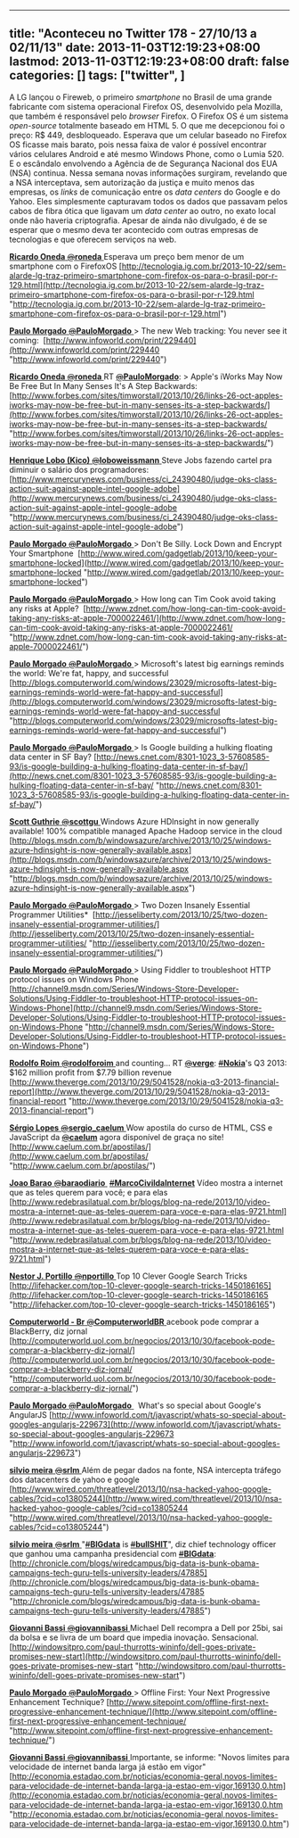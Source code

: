 
---
title: "Aconteceu no Twitter 178 - 27/10/13 a 02/11/13"
date: 2013-11-03T12:19:23+08:00
lastmod: 2013-11-03T12:19:23+08:00
draft: false
categories: []
tags: ["twitter", ]
---


A LG lançou o Fireweb, o primeiro *smartphone* no Brasil de uma grande fabricante com sistema operacional Firefox OS, desenvolvido pela Mozilla, que também é responsável pelo *browser* Firefox. O Firefox OS é um sistema *open-source* totalmente baseado em HTML 5. O que me decepcionou foi o preço: R$ 449, desbloqueado. Esperava que um celular baseado no Firefox OS ficasse mais barato, pois nessa faixa de valor é possível encontrar vários celulares Android e até mesmo Windows Phone, como o Lumia 520. E o escândalo envolvendo a Agência de de Segurança Nacional dos EUA (NSA) continua. Nessa semana novas informações surgiram, revelando que a NSA interceptava, sem autorização da justiça e muito menos das empresas, os *links* de comunicação entre os *data centers* do Google e do Yahoo. Eles simplesmente capturavam todos os dados que passavam pelos cabos de fibra ótica que ligavam um *data center* ao outro, no exato local onde não haveria criptografia. Apesar de ainda não divulgado, é de se esperar que o mesmo deva ter acontecido com outras empresas de tecnologias e que oferecem serviços na web.

[**Ricardo Oneda** ‏<s>@</s>**roneda** ](https://twitter.com/roneda) Esperava um preço bem menor de um smartphone com o FirefoxOS [http://tecnologia.ig.com.br/2013-10-22/sem-alarde-lg-traz-primeiro-smartphone-com-firefox-os-para-o-brasil-por-r-129.html](http://tecnologia.ig.com.br/2013-10-22/sem-alarde-lg-traz-primeiro-smartphone-com-firefox-os-para-o-brasil-por-r-129.html "http://tecnologia.ig.com.br/2013-10-22/sem-alarde-lg-traz-primeiro-smartphone-com-firefox-os-para-o-brasil-por-r-129.html")   

[**Paulo Morgado** ‏<s>@</s>**PauloMorgado** ](https://twitter.com/PauloMorgado) > The new Web tracking: You never see it coming:  [http://www.infoworld.com/print/229440](http://www.infoworld.com/print/229440 "http://www.infoworld.com/print/229440")   

[**Ricardo Oneda** ‏<s>@</s>**roneda** ](https://twitter.com/roneda) RT [<s>@</s>**PauloMorgado**](https://twitter.com/PauloMorgado): > Apple's iWorks May Now Be Free But In Many Senses It's A Step Backwards: [http://www.forbes.com/sites/timworstall/2013/10/26/links-26-oct-apples-iworks-may-now-be-free-but-in-many-senses-its-a-step-backwards/](http://www.forbes.com/sites/timworstall/2013/10/26/links-26-oct-apples-iworks-may-now-be-free-but-in-many-senses-its-a-step-backwards/ "http://www.forbes.com/sites/timworstall/2013/10/26/links-26-oct-apples-iworks-may-now-be-free-but-in-many-senses-its-a-step-backwards/")   

[**Henrique Lobo (Kico)** ‏<s>@</s>**loboweissmann** ](https://twitter.com/loboweissmann) Steve Jobs fazendo cartel pra diminuir o salário dos programadores:  [http://www.mercurynews.com/business/ci_24390480/judge-oks-class-action-suit-against-apple-intel-google-adobe](http://www.mercurynews.com/business/ci_24390480/judge-oks-class-action-suit-against-apple-intel-google-adobe "http://www.mercurynews.com/business/ci_24390480/judge-oks-class-action-suit-against-apple-intel-google-adobe")   

[**Paulo Morgado** ‏<s>@</s>**PauloMorgado** ](https://twitter.com/PauloMorgado) > Don't Be Silly. Lock Down and Encrypt Your Smartphone  [http://www.wired.com/gadgetlab/2013/10/keep-your-smartphone-locked](http://www.wired.com/gadgetlab/2013/10/keep-your-smartphone-locked "http://www.wired.com/gadgetlab/2013/10/keep-your-smartphone-locked")   

[**Paulo Morgado** ‏<s>@</s>**PauloMorgado** ](https://twitter.com/PauloMorgado) > How long can Tim Cook avoid taking any risks at Apple?  [http://www.zdnet.com/how-long-can-tim-cook-avoid-taking-any-risks-at-apple-7000022461/](http://www.zdnet.com/how-long-can-tim-cook-avoid-taking-any-risks-at-apple-7000022461/ "http://www.zdnet.com/how-long-can-tim-cook-avoid-taking-any-risks-at-apple-7000022461/")   

[**Paulo Morgado** ‏<s>@</s>**PauloMorgado** ](https://twitter.com/PauloMorgado) > Microsoft's latest big earnings reminds the world: We're fat, happy, and successful [http://blogs.computerworld.com/windows/23029/microsofts-latest-big-earnings-reminds-world-were-fat-happy-and-successful](http://blogs.computerworld.com/windows/23029/microsofts-latest-big-earnings-reminds-world-were-fat-happy-and-successful "http://blogs.computerworld.com/windows/23029/microsofts-latest-big-earnings-reminds-world-were-fat-happy-and-successful")   

[**Paulo Morgado** ‏<s>@</s>**PauloMorgado** ](https://twitter.com/PauloMorgado) > Is Google building a hulking floating data center in SF Bay? [http://news.cnet.com/8301-1023_3-57608585-93/is-google-building-a-hulking-floating-data-center-in-sf-bay/](http://news.cnet.com/8301-1023_3-57608585-93/is-google-building-a-hulking-floating-data-center-in-sf-bay/ "http://news.cnet.com/8301-1023_3-57608585-93/is-google-building-a-hulking-floating-data-center-in-sf-bay/")   

[**Scott Guthrie** ‏<s>@</s>**scottgu** ](https://twitter.com/scottgu) Windows Azure HDInsight in now generally available! 100% compatible managed Apache Hadoop service in the cloud [http://blogs.msdn.com/b/windowsazure/archive/2013/10/25/windows-azure-hdinsight-is-now-generally-available.aspx](http://blogs.msdn.com/b/windowsazure/archive/2013/10/25/windows-azure-hdinsight-is-now-generally-available.aspx "http://blogs.msdn.com/b/windowsazure/archive/2013/10/25/windows-azure-hdinsight-is-now-generally-available.aspx")   

[**Paulo Morgado** ‏<s>@</s>**PauloMorgado** ](https://twitter.com/PauloMorgado) > Two Dozen Insanely Essential Programmer Utilities*  [http://jesseliberty.com/2013/10/25/two-dozen-insanely-essential-programmer-utilities/](http://jesseliberty.com/2013/10/25/two-dozen-insanely-essential-programmer-utilities/ "http://jesseliberty.com/2013/10/25/two-dozen-insanely-essential-programmer-utilities/")   

[**Paulo Morgado** ‏<s>@</s>**PauloMorgado** ](https://twitter.com/PauloMorgado) > Using Fiddler to troubleshoot HTTP protocol issues on Windows Phone [http://channel9.msdn.com/Series/Windows-Store-Developer-Solutions/Using-Fiddler-to-troubleshoot-HTTP-protocol-issues-on-Windows-Phone](http://channel9.msdn.com/Series/Windows-Store-Developer-Solutions/Using-Fiddler-to-troubleshoot-HTTP-protocol-issues-on-Windows-Phone "http://channel9.msdn.com/Series/Windows-Store-Developer-Solutions/Using-Fiddler-to-troubleshoot-HTTP-protocol-issues-on-Windows-Phone")   

[**Rodolfo Roim** ‏<s>@</s>**rodolforoim** ](https://twitter.com/rodolforoim) and counting... RT [<s>@</s>**verge**](https://twitter.com/verge): [<s>#</s>**Nokia**](https://twitter.com/search?q=%23Nokia&src=hash)'s Q3 2013: $162 million profit from $7.79 billion revenue [http://www.theverge.com/2013/10/29/5041528/nokia-q3-2013-financial-report](http://www.theverge.com/2013/10/29/5041528/nokia-q3-2013-financial-report "http://www.theverge.com/2013/10/29/5041528/nokia-q3-2013-financial-report")   

[**Sérgio Lopes** ‏<s>@</s>**sergio_caelum** ](https://twitter.com/sergio_caelum) Wow apostila do curso de HTML, CSS e JavaScript da [<s>@</s>**caelum**](https://twitter.com/caelum) agora disponível de graça no site! [http://www.caelum.com.br/apostilas/](http://www.caelum.com.br/apostilas/ "http://www.caelum.com.br/apostilas/")   

[**Joao Barao** ‏<s>@</s>**baraodiario** ](https://twitter.com/baraodiario) [<s>#</s>**MarcoCivildaInternet**](https://twitter.com/search?q=%23MarcoCivildaInternet&src=hash) Vídeo mostra a internet que as teles querem para você; e para elas [http://www.redebrasilatual.com.br/blogs/blog-na-rede/2013/10/video-mostra-a-internet-que-as-teles-querem-para-voce-e-para-elas-9721.html](http://www.redebrasilatual.com.br/blogs/blog-na-rede/2013/10/video-mostra-a-internet-que-as-teles-querem-para-voce-e-para-elas-9721.html "http://www.redebrasilatual.com.br/blogs/blog-na-rede/2013/10/video-mostra-a-internet-que-as-teles-querem-para-voce-e-para-elas-9721.html")   

[**Nestor J. Portillo** ‏<s>@</s>**nportillo** ](https://twitter.com/nportillo) Top 10 Clever Google Search Tricks [http://lifehacker.com/top-10-clever-google-search-tricks-1450186165](http://lifehacker.com/top-10-clever-google-search-tricks-1450186165 "http://lifehacker.com/top-10-clever-google-search-tricks-1450186165")   

[**Computerworld - Br** ‏<s>@</s>**ComputerworldBR** ](https://twitter.com/ComputerworldBR) acebook pode comprar a BlackBerry, diz jornal  [http://computerworld.uol.com.br/negocios/2013/10/30/facebook-pode-comprar-a-blackberry-diz-jornal/](http://computerworld.uol.com.br/negocios/2013/10/30/facebook-pode-comprar-a-blackberry-diz-jornal/ "http://computerworld.uol.com.br/negocios/2013/10/30/facebook-pode-comprar-a-blackberry-diz-jornal/")   

[**Paulo Morgado** ‏<s>@</s>**PauloMorgado** ](https://twitter.com/PauloMorgado)  What's so special about Google's AngularJS [http://www.infoworld.com/t/javascript/whats-so-special-about-googles-angularjs-229673](http://www.infoworld.com/t/javascript/whats-so-special-about-googles-angularjs-229673 "http://www.infoworld.com/t/javascript/whats-so-special-about-googles-angularjs-229673")   

[**silvio meira** ‏<s>@</s>**srlm** ](https://twitter.com/srlm) Além de pegar dados na fonte, NSA intercepta tráfego dos datacenters de yahoo e google [http://www.wired.com/threatlevel/2013/10/nsa-hacked-yahoo-google-cables/?cid=co13805244](http://www.wired.com/threatlevel/2013/10/nsa-hacked-yahoo-google-cables/?cid=co13805244 "http://www.wired.com/threatlevel/2013/10/nsa-hacked-yahoo-google-cables/?cid=co13805244")   

[**silvio meira** ‏<s>@</s>**srlm** ](https://twitter.com/srlm) "[<s>#</s>**BIGdata**](https://twitter.com/search?q=%23BIGdata&src=hash) is [<s>#</s>**bullSHIT**](https://twitter.com/search?q=%23bullSHIT&src=hash)", diz chief technology officer que ganhou uma campanha presidencial com [<s>#</s>**BIGdata**](https://twitter.com/search?q=%23BIGdata&src=hash): [http://chronicle.com/blogs/wiredcampus/big-data-is-bunk-obama-campaigns-tech-guru-tells-university-leaders/47885](http://chronicle.com/blogs/wiredcampus/big-data-is-bunk-obama-campaigns-tech-guru-tells-university-leaders/47885 "http://chronicle.com/blogs/wiredcampus/big-data-is-bunk-obama-campaigns-tech-guru-tells-university-leaders/47885")   

[**Giovanni Bassi** ‏<s>@</s>**giovannibassi** ](https://twitter.com/giovannibassi) Michael Dell recompra a Dell por 25bi, sai da bolsa e se livra de um board que impedia inovação. Sensacional.  [http://windowsitpro.com/paul-thurrotts-wininfo/dell-goes-private-promises-new-start](http://windowsitpro.com/paul-thurrotts-wininfo/dell-goes-private-promises-new-start "http://windowsitpro.com/paul-thurrotts-wininfo/dell-goes-private-promises-new-start")   

[**Paulo Morgado** ‏<s>@</s>**PauloMorgado** ](https://twitter.com/PauloMorgado) > Offline First: Your Next Progressive Enhancement Technique? [http://www.sitepoint.com/offline-first-next-progressive-enhancement-technique/](http://www.sitepoint.com/offline-first-next-progressive-enhancement-technique/ "http://www.sitepoint.com/offline-first-next-progressive-enhancement-technique/")   

[**Giovanni Bassi** ‏<s>@</s>**giovannibassi** ](https://twitter.com/giovannibassi) Importante, se informe: "Novos limites para velocidade de internet banda larga já estão em vigor" [http://economia.estadao.com.br/noticias/economia-geral,novos-limites-para-velocidade-de-internet-banda-larga-ja-estao-em-vigor,169130,0.htm](http://economia.estadao.com.br/noticias/economia-geral,novos-limites-para-velocidade-de-internet-banda-larga-ja-estao-em-vigor,169130,0.htm "http://economia.estadao.com.br/noticias/economia-geral,novos-limites-para-velocidade-de-internet-banda-larga-ja-estao-em-vigor,169130,0.htm")

